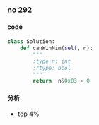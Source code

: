 ### no 292

#### code

```python
class Solution:
    def canWinNim(self, n):
        """
        :type n: int
        :rtype: bool
        """
        return  n&0x03 > 0
```

#### 分析

- top 4%